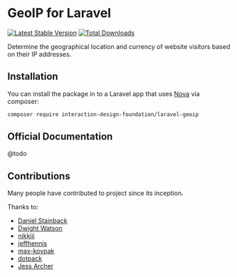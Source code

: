 # GeoIP for Laravel

[![Latest Stable Version](https://poser.pugx.org/interaction-design-foundation/laravel-geoip/v/stable.png)](https://packagist.org/packages/interaction-design-foundation/laravel-geoip)
[![Total Downloads](https://poser.pugx.org/interaction-design-foundation/laravel-geoip/downloads.png)](https://packagist.org/packages/interaction-design-foundation/laravel-geoip)

Determine the geographical location and currency of website visitors based on their IP addresses.


## Installation

You can install the package in to a Laravel app that uses [Nova](https://nova.laravel.com) via composer:

```bash
composer require interaction-design-foundation/laravel-geoip
```


## Official Documentation

 @todo


## Contributions

Many people have contributed to project since its inception.

Thanks to:

- [Daniel Stainback](https://github.com/InteractionDesignFoundation)
- [Dwight Watson](https://github.com/dwightwatson)
- [nikkiii](https://github.com/nikkiii)
- [jeffhennis](https://github.com/jeffhennis)
- [max-kovpak](https://github.com/max-kovpak)
- [dotpack](https://github.com/dotpack)
- [Jess Archer](https://github.com/jessarcher)
